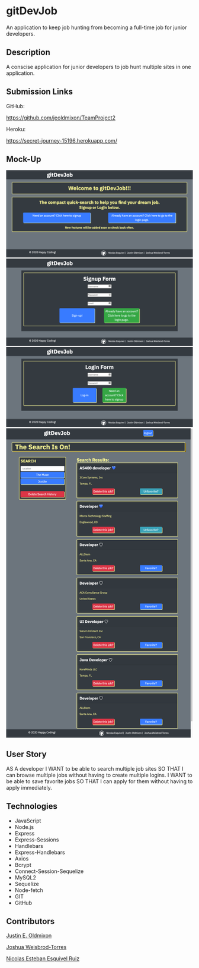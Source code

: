 # gitDevJob

An application to keep job hunting from becoming a full-time job for junior developers.

## Description

A conscise application for junior developers to job hunt multiple sites in one application.

## Submission Links

GitHub:

https://github.com/jeoldmixon/TeamProject2

Heroku:

https://secret-journey-15196.herokuapp.com/

## Mock-Up

![Screen Shot of Homepage](./public/images/homepage.png)
![Screen Shot of Signup](./public/images/signup.png)
![Screen Shot of Login Page](./public/images/login.png)
![Screen Shot of Dashboard](./public/images/dashboard.png)

## User Story

AS A developer
I WANT to be able to search multiple job sites
SO THAT I can browse multiple jobs without having to create multiple logins.
I WANT to be able to save favorite jobs
SO THAT I can apply for them without having to apply immediately.

## Technologies

- JavaScript
- Node.js
- Express
- Express-Sessions
- Handlebars
- Express-Handlebars
- Axios
- Bcrypt
- Connect-Session-Sequelize
- MySQL2
- Sequelize
- Node-fetch
- GIT
- GitHub

## Contributors

[Justin E. Oldmixon](https://github.com/jeoldmixon)

[Joshua Weisbrod-Torres](https://github.com/joshuaweisbrodtorres)

[Nicolas Esteban Esquivel Ruiz](https://github.com/NIKO09ES)
